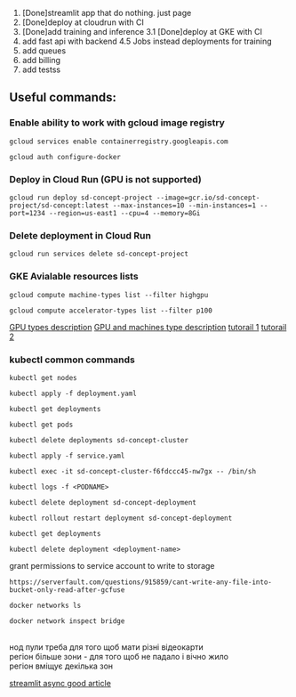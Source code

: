 1. [Done]streamlit app that do nothing. just page
2. [Done]deploy at cloudrun with CI
3. [Done]add training and inference
3.1 [Done]deploy at GKE with CI
4. add fast api with backend
4.5 Jobs instead deployments for training
5. add queues
6. add billing
7. add testss

## Useful commands:
### Enable ability to work with gcloud image registry
```angular2html
gcloud services enable containerregistry.googleapis.com
```
```angular2html
gcloud auth configure-docker
``` 

### Deploy in Cloud Run (GPU is not supported)
```angular2html
gcloud run deploy sd-concept-project --image=gcr.io/sd-concept-project/sd-concept:latest --max-instances=10 --min-instances=1 --port=1234 --region=us-east1 --cpu=4 --memory=8Gi
```
### Delete deployment in Cloud Run
```angular2html
gcloud run services delete sd-concept-project
```
### GKE Avialable resources lists
```angular2html
gcloud compute machine-types list --filter highgpu
```
```angular2html
gcloud compute accelerator-types list --filter p100
```


[GPU types description](https://cloud.google.com/kubernetes-engine/docs/how-to/gpus)
[GPU and machines type description](https://cloud.google.com/compute/docs/gpus)
[tutorail 1](https://cloud.google.com/kubernetes-engine/docs/quickstarts/deploy-app-container-image#python)
[tutorail 2](https://cloud.google.com/kubernetes-engine/docs/how-to/gpus#ubuntu)

### kubectl common commands
```angular2html
kubectl get nodes
```
```angular2html
kubectl apply -f deployment.yaml
```
```angular2html
kubectl get deployments
```
```angular2html
kubectl get pods
```
```angular2html
kubectl delete deployments sd-concept-cluster
```
```angular2html
kubectl apply -f service.yaml
```
```angular2html
kubectl exec -it sd-concept-cluster-f6fdccc45-nw7gx -- /bin/sh
```
```angular2html
kubectl logs -f <PODNAME>
```
```angular2html
kubectl delete deployment sd-concept-deployment
```
```angular2html
kubectl rollout restart deployment sd-concept-deployment
```
```angular2html
kubectl get deployments
```
```angular2html
kubectl delete deployment <deployment-name>
```
grant permissions to service account to write to storage
```angular2html
https://serverfault.com/questions/915859/cant-write-any-file-into-bucket-only-read-after-gcfuse
```
```angular2html
docker networks ls
```
```angular2html
docker network inspect bridge
```
<br>
нод пули треба для того щоб мати різні відеокарти<br>
регіон більше зони - для того щоб не падало і вічно жило<br>
регіон вміщує декілька зон<br>

[streamlit async good article](https://betterprogramming.pub/how-to-make-http-requests-in-streamlit-app-f22a77fd1ed7)


